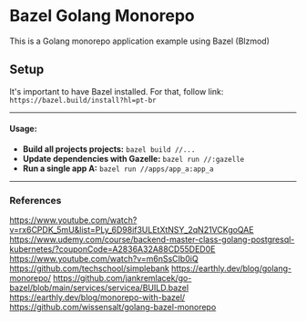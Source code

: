
Bazel Golang Monorepo
============

This is a Golang monorepo application example using Bazel (Blzmod)


## Setup
It's important to have Bazel installed. For that, follow link:
`https://bazel.build/install?hl=pt-br`

---

#### Usage:
- **Build all projects projects:**  `bazel build //...`
- **Update dependencies with Gazelle:** `bazel run //:gazelle`
- **Run a single app A:** `bazel run //apps/app_a:app_a`

---
### References
https://www.youtube.com/watch?v=rx6CPDK_5mU&list=PLy_6D98if3ULEtXtNSY_2qN21VCKgoQAE
https://www.udemy.com/course/backend-master-class-golang-postgresql-kubernetes/?couponCode=A2836A32A88CD55DED0E
https://www.youtube.com/watch?v=m6nSsCIb0iQ
https://github.com/techschool/simplebank
https://earthly.dev/blog/golang-monorepo/
https://github.com/jankremlacek/go-bazel/blob/main/services/servicea/BUILD.bazel
https://earthly.dev/blog/monorepo-with-bazel/
https://github.com/wissensalt/golang-bazel-monorepo
